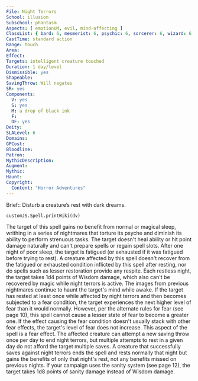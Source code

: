 ```yaml
---
File: Night Terrors
School: illusion
Subschool: phantasm
Aspects: [ emotionUM, evil, mind-affecting ]
ClassList: { bard: 6, mesmerist: 6, psychic: 6, sorcerer: 6, wizard: 6, witch: 6 }
CastTime: standard action
Range: touch
Area: 
Effect: 
Targets: intelligent creature touched
Duration: 1 day/level
Dismissible: yes
Shapeable: 
SavingThrow: Will negates
SR: yes
Components:
  V: yes
  S: yes
  M: a drop of black ink
  F: 
  DF: yes
Deity: 
SLALevel: 6
Domains: 
GPCost: 
Bloodline: 
Patron: 
MythicDescription: 
Augment: 
Mythic: 
Haunt: 
Copyright:
  Content: "Horror Adventures"
---
```

Brief:: Disturb a creature’s rest with dark dreams.

```dataviewjs
customJS.Spell.printWiki(dv)
```

The target of this spell gains no benefit from normal or magical sleep, writhing in a series of nightmares that torture its psyche and diminish its ability to perform strenuous tasks. The target doesn't heal ability or hit point damage naturally and can't prepare spells or regain spell slots. After one night of poor sleep, the target is fatigued (or exhausted if it was fatigued before trying to rest). A creature affected by this spell doesn't recover from the fatigued or exhausted condition inflicted by this spell after resting, nor do spells such as lesser restoration provide any respite. Each restless night, the target takes 1d4 points of Wisdom damage, which also can't be recovered by magic while night terrors is active.  The images from previous nightmares continue to haunt the target's mind while awake. If the target has rested at least once while affected by night terrors and then becomes subjected to a fear condition, the target experiences the next higher level of fear than it would normally. However, per the alternate rules for fear (see page 10), this spell cannot cause a lesser state of fear to become a greater one. If the effect causing the fear condition doesn't usually stack with other fear effects, the target's level of fear does not increase. This aspect of the spell is a fear effect.  The affected creature can attempt a new saving throw once per day to end night terrors, but multiple attempts to rest in a given day do not afford the target multiple saves. A creature that  successfully saves against night terrors ends the spell and rests normally that night but gains the benefits of only that night's rest, not any benefits missed on previous nights.  If your campaign uses the sanity system (see page 12), the target takes 1d8 points of sanity damage instead of Wisdom damage.
